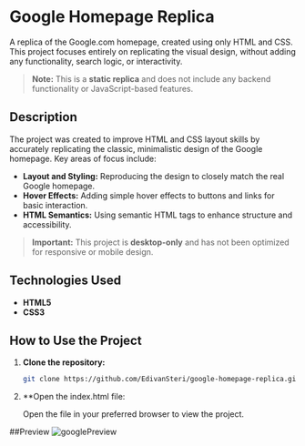 # Google Homepage Replica

A replica of the Google.com homepage, created using only HTML and CSS. This project focuses entirely on replicating the visual design, without adding any functionality, search logic, or interactivity.  
> **Note:** This is a **static replica** and does not include any backend functionality or JavaScript-based features.

## Description

The project was created to improve HTML and CSS layout skills by accurately replicating the classic, minimalistic design of the Google homepage. Key areas of focus include:

- **Layout and Styling:** Reproducing the design to closely match the real Google homepage.
- **Hover Effects:** Adding simple hover effects to buttons and links for basic interaction.
- **HTML Semantics:** Using semantic HTML tags to enhance structure and accessibility.

> **Important:** This project is **desktop-only** and has not been optimized for responsive or mobile design.

## Technologies Used

- **HTML5**
- **CSS3**

## How to Use the Project

1. **Clone the repository:**

   ```bash
   git clone https://github.com/EdivanSteri/google-homepage-replica.git

2. **Open the index.html file:

   Open the file in your preferred browser to view the project.

##Preview
![googlePreview](https://github.com/user-attachments/assets/7b4e1ac6-55ab-4deb-9e14-dcf3fcdcbb5f)
